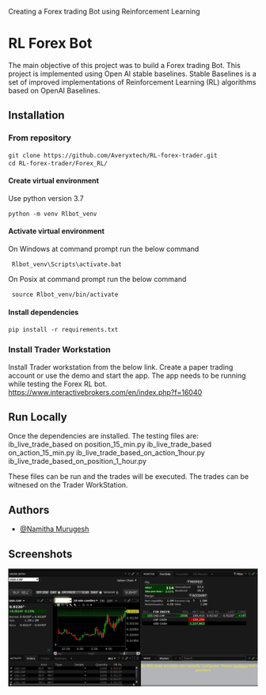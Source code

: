 Creating a Forex trading Bot using Reinforcement Learning
# RL Forex Bot

The main objective of this project was to build a Forex trading Bot. This project is implemented using Open AI stable baselines. Stable Baselines is a set of improved implementations of Reinforcement Learning (RL) algorithms based on OpenAI Baselines.

## Installation

### From repository

```
git clone https://github.com/Averyxtech/RL-forex-trader.git
cd RL-forex-trader/Forex_RL/
```
#### Create virtual environment 
Use python version 3.7
```
python -m venv Rlbot_venv
```
#### Activate virtual environment
On Windows at command prompt run the below command
```
 Rlbot_venv\Scripts\activate.bat
```
On Posix at command prompt run the below command
```
 source Rlbot_venv/bin/activate
```
#### Install dependencies
```
pip install -r requirements.txt
```
### Install Trader Workstation
Install Trader workstation from the below link.
Create a paper trading account or use the demo and start the app.
The app needs to be running while testing the Forex RL bot.
https://www.interactivebrokers.com/en/index.php?f=16040 
## Run Locally

Once the dependencies are installed.
The testing files are:
ib_live_trade_based on position_15_min.py
ib_live_trade_based on_action_15_min.py
ib_live_trade_based_on_action_1hour.py
ib_live_trade_based_on_position_1_hour.py

These files can be run and the trades will be executed. The trades can be witnesed on the Trader WorkStation. 

  
## Authors

- [@Namitha Murugesh](https://github.com/SmartNamDevoloper)

  
## Screenshots

![App Screenshot](https://github.com/SmartNamDevoloper/Reinforcement-Learning/blob/main/Screenshot.png)



  
